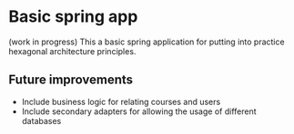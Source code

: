 # Basic spring app
(work in progress) This a basic spring application for putting into practice hexagonal architecture principles.

## Future improvements
- Include business logic for relating courses and users
- Include secondary adapters for allowing the usage of different databases
